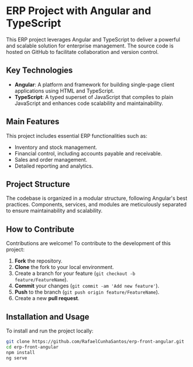 # ERP Project with Angular and TypeScript

This ERP project leverages Angular and TypeScript to deliver a powerful and scalable solution for enterprise management. The source code is hosted on GitHub to facilitate collaboration and version control.

## Key Technologies

- **Angular**: A platform and framework for building single-page client applications using HTML and TypeScript.
- **TypeScript**: A typed superset of JavaScript that compiles to plain JavaScript and enhances code scalability and maintainability.

## Main Features

This project includes essential ERP functionalities such as:

- Inventory and stock management.
- Financial control, including accounts payable and receivable.
- Sales and order management.
- Detailed reporting and analytics.

## Project Structure

The codebase is organized in a modular structure, following Angular's best practices. Components, services, and modules are meticulously separated to ensure maintainability and scalability.

## How to Contribute

Contributions are welcome! To contribute to the development of this project:

1. **Fork** the repository.
2. **Clone** the fork to your local environment.
3. Create a branch for your feature (`git checkout -b feature/FeatureName`).
4. **Commit** your changes (`git commit -am 'Add new feature'`).
5. **Push** to the branch (`git push origin feature/FeatureName`).
6. Create a new **pull request**.

## Installation and Usage

To install and run the project locally:

```bash
git clone https://github.com/RafaelCunhaSantos/erp-front-angular.git
cd erp-front-angular
npm install
ng serve
